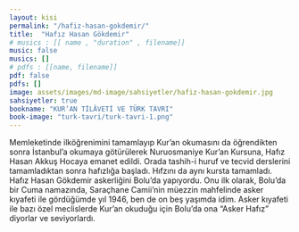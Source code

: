 ```yaml
---
layout: kisi
permalink: "/hafiz-hasan-gokdemir/"
title:  "Hafız Hasan Gökdemir"
# musics : [[ name , "duration" , filename]]
music: false
musics: []
# pdfs : [[name, filename]]
pdf: false
pdfs: []
image: assets/images/md-image/sahsiyetler/hafiz-hasan-gokdemir.jpg
sahsiyetler: true
bookname: "KUR’AN TİLÂVETİ VE TÜRK TAVRI"
book-image: "turk-tavri/turk-tavri-1.png"
---
```


Memleketinde ilköğrenimini tamamlayıp Kur’an okumasını da öğrendikten sonra İstanbul’a okumaya götürülerek Nuruosmaniye Kur’an Kursuna, Hafız Hasan Akkuş Hocaya emanet edildi. Orada tashih-i huruf ve tecvid derslerini tamamladıktan sonra hafızlığa başladı. Hıfzını da aynı kursta tamamladı.
Hafız Hasan Gökdemir askerliğini Bolu’da yapıyordu. Onu ilk olarak, Bolu’da bir Cuma namazında, Saraçhane Camii’nin müezzin mahfelinde asker kıyafeti ile gördüğümde yıl 1946, ben de on beş yaşımda idim. 
Asker kıyafeti ile bazı özel meclislerde Kur’an okuduğu için Bolu’da ona “Asker Hafız” diyorlar ve seviyorlardı. 